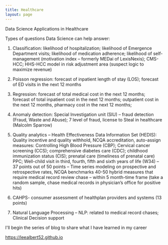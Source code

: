 ```yaml
---
title: Healthcare
layout: page
---
```


Data Science Applications in Healthcare

Types of questions Data Science can help answer:

1.	Classification: likelihood of hospitalization; likelihood of Emergence Department visits; likelihood of 
    medication adherence; likelihood of self-management (motivation index – formerly MEDai of LexisNexis); 
    CMS-HCC; HHS-HCC model in risk adjustment area (suspect logic to maximize revenue)

2.	Poisson regression: forecast of inpatient length of stay (LOS); forecast of ED visits in the next 12 months 

3.	Regression: forecast of total medical cost in the next 12 months; forecast of total inpatient cost in 
    the next 12 months; outpatient cost in the next 12 months, pharmacy cost in the next 12 months;

4.	Anomaly detection: Special Investigation unit (SIU) – fraud detection (Fraud, Waste and Abuse); 7 level of fraud, 
    license to Steal in healthcare (Malcolm Sparrow)

5.	Quality analytics – Health Effectiveness Data Information Set (HEDIS): Quality incentive and quality withhold, 
    NCQA accreditation, auto-assign measures: Controlling High Blood Pressure (CBP); Cervical cancer screening (CCS); 
    comprehensive diabetes care (CDC); childhood immunization status (CIS); prenatal care (timeliness of prenatal 
    care) PPC; Well-child visit in third, fourth, fifth and sixth years of life (W34) – 37 points out of 50 points – 
    Time series modeling on prospective and retrospective rates, NCQA benchmarks 40-50 hybrid measures that require 
    medical record review chase – within 5 month-time frame (take a random sample, chase medical records in
    physician’s office for positive hits)

6.	CAHPS- consumer assessment of healthplan providers and systems (13 points)

7.	Natural Language Processing – NLP: related to medical record chases; Clinical Decision support

I'll begin the series of blog to share what I have learned in my career

 https://leealbert52.github.io
